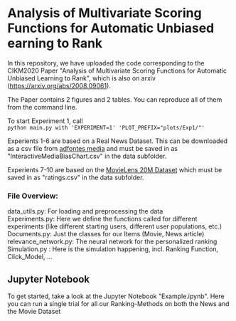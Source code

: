 # Analysis of Multivariate Scoring Functions for Automatic Unbiased earning to Rank
In this repository, we have uploaded the code corresponding to the CIKM2020 Paper "Analysis of Multivariate Scoring Functions for Automatic Unbiased Learning to Rank", which is also on arxiv (https://arxiv.org/abs/2008.09061).

The Paper contains 2 figures and 2 tables. You can reproduce all of them from the command line. 

To start Experiment 1, call  
`python main.py with 'EXPERIMENT=1' 'PLOT_PREFIX="plots/Exp1/"'`

Experients 1-6 are based on a Real News Dataset. This can be downloaded as a csv file from [adfontes media](https://www.adfontesmedia.com/interactive-media-bias-chart/?v=402f03a963ba) and must be saved in as "InteractiveMediaBiasChart.csv" in the data subfolder.

Experients 7-10 are based on the [MovieLens 20M Dataset](https://grouplens.org/datasets/movielens/20m/) which must be saved in as "ratings.csv" in the data subfolder.


### File Overview:

data_utils.py: For loading and preprocessing the data  
Experiments.py: Here we define the functions called for different experiments (like different starting users, different user populations, etc.)  
Documents.py: Just the classes for our Items (Movie, News article)  
relevance_network.py: The neural network for the personalized ranking  
Simulation.py : Here is the simulation happening, incl. Ranking Function, Click_Model, ...  


## Jupyter Notebook
To get started, take a look at the Jupyter Notebook "Example.ipynb". Here you can run a single trial for all our Ranking-Methods on both the News and the Movie Dataset


## 
